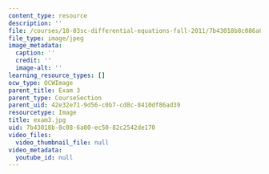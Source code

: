 ```yaml
---
content_type: resource
description: ''
file: /courses/18-03sc-differential-equations-fall-2011/7b43018b8c086a80ec5082c2542de170_exam3.jpg
file_type: image/jpeg
image_metadata:
  caption: ''
  credit: ''
  image-alt: ''
learning_resource_types: []
ocw_type: OCWImage
parent_title: Exam 3
parent_type: CourseSection
parent_uid: 42e32e71-9d56-c0b7-cd8c-8410df86ad39
resourcetype: Image
title: exam3.jpg
uid: 7b43018b-8c08-6a80-ec50-82c2542de170
video_files:
  video_thumbnail_file: null
video_metadata:
  youtube_id: null
---
```

